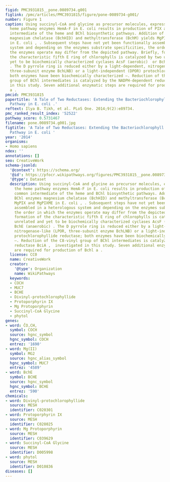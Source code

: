 ```yaml
---
figid: PMC3931815__pone.0089734.g001
figlink: /pmc/articles/PMC3931815/figure/pone-0089734-g001/
number: Figure 1
caption: Using succinyl-CoA and glycine as precursor molecules, expression of the
  heme pathway enzymes HemA-F in E. coli results in production of PIX as the common
  intermediate of the heme and BChl biosynthetic pathways. Addition of the BChl enzymes
  magnesium chelatase (BchHID) and methyltransferase (BchM) yields MgPIX and MgPIXME
  in E. coli , . Subsequent steps have not yet been functionally assembled in a heterologous
  system and depending on the enzymes substrate specificities, the order in which
  the enzymes operate may differ from the depicted pathway. Briefly, formation of
  the characteristic fifth E ring of chlorophylls is catalyzed by two unrelated and
  yet to be biochemically characterized cyclases AcsF (aerobic)  or BchE (anaerobic)
  . The D pyrrole ring is reduced either by a light-dependent, nitrogenase-like (LPOR,
  three-subunit enzyme BchLNB) or a light-independent (DPOR) protochlorophyllide reductase;
  both enzymes have been biochemically characterized –. Reduction of the C8-vinyl
  group of BChl intermediates is catalyzed by the NADPH-dependent reductase BciA ,  investigated
  in this study. Seven additional enzymatic steps are required for production of Bchl
  a .
pmcid: PMC3931815
papertitle: 'A Tale of Two Reductases: Extending the Bacteriochlorophyll Biosynthetic
  Pathway in E. coli .'
reftext: Ilya B. Tikh, et al. PLoS One. 2014;9(2):e89734.
pmc_ranked_result_index: '52522'
pathway_score: 0.5731467
filename: pone.0089734.g001.jpg
figtitle: 'A Tale of Two Reductases: Extending the Bacteriochlorophyll Biosynthetic
  Pathway in E. coli '
year: '2014'
organisms:
- Homo sapiens
ndex: ''
annotations: []
seo: CreativeWork
schema-jsonld:
  '@context': https://schema.org/
  '@id': https://pfocr.wikipathways.org/figures/PMC3931815__pone.0089734.g001.html
  '@type': Dataset
  description: Using succinyl-CoA and glycine as precursor molecules, expression of
    the heme pathway enzymes HemA-F in E. coli results in production of PIX as the
    common intermediate of the heme and BChl biosynthetic pathways. Addition of the
    BChl enzymes magnesium chelatase (BchHID) and methyltransferase (BchM) yields
    MgPIX and MgPIXME in E. coli , . Subsequent steps have not yet been functionally
    assembled in a heterologous system and depending on the enzymes substrate specificities,
    the order in which the enzymes operate may differ from the depicted pathway. Briefly,
    formation of the characteristic fifth E ring of chlorophylls is catalyzed by two
    unrelated and yet to be biochemically characterized cyclases AcsF (aerobic)  or
    BchE (anaerobic) . The D pyrrole ring is reduced either by a light-dependent,
    nitrogenase-like (LPOR, three-subunit enzyme BchLNB) or a light-independent (DPOR)
    protochlorophyllide reductase; both enzymes have been biochemically characterized
    –. Reduction of the C8-vinyl group of BChl intermediates is catalyzed by the NADPH-dependent
    reductase BciA ,  investigated in this study. Seven additional enzymatic steps
    are required for production of Bchl a .
  license: CC0
  name: CreativeWork
  creator:
    '@type': Organization
    name: WikiPathways
  keywords:
  - COCH
  - MUC7
  - BCHE
  - Divinyl-protochlorophyllide
  - Protoporphyrin IX
  - Mg Protoporphyrin
  - Succinyl-CoA Glycine
  - phytol
genes:
- word: ČO,CH,
  symbol: COCH
  source: hgnc_symbol
  hgnc_symbol: COCH
  entrez: '1690'
- word: Mg(II)
  symbol: MG2
  source: hgnc_alias_symbol
  hgnc_symbol: MUC7
  entrez: '4589'
- word: BchE
  symbol: BCHE
  source: hgnc_symbol
  hgnc_symbol: BCHE
  entrez: '590'
chemicals:
- word: Divinyl-protochlorophyllide
  source: MESH
  identifier: C020301
- word: Protoporphyrin IX
  source: MESH
  identifier: C028025
- word: Mg Protoporphyrin
  source: MESH
  identifier: C039629
- word: Succinyl-CoA Glycine
  source: MESH
  identifier: D005998
- word: phytol
  source: MESH
  identifier: D010836
diseases: []
---
```

